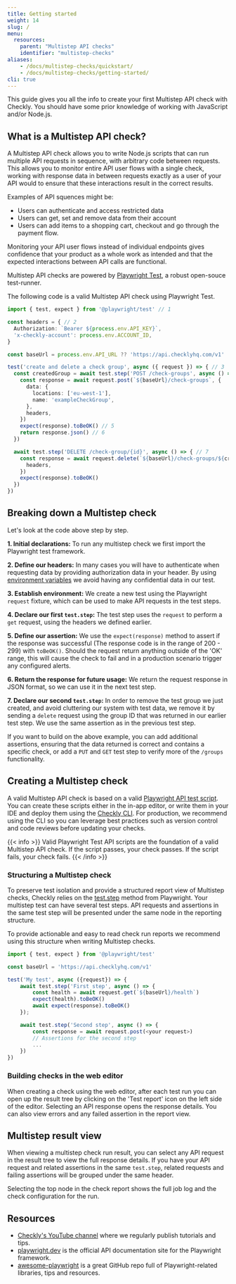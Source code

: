 ```yaml
---
title: Getting started
weight: 14
slug: /
menu:
  resources:
    parent: "Multistep API checks"
    identifier: "multistep-checks"
aliases:
    - /docs/multistep-checks/quickstart/
    - /docs/multistep-checks/getting-started/
cli: true
---
```


This guide gives you all the info to create your first Multistep API check with Checkly. You should have some prior
knowledge of working with JavaScript and/or Node.js.

## What is a Multistep API check?

A Multistep API check allows you to write Node.js scripts that can run multiple API requests in sequence, with arbitrary code between requests. This allows you to monitor entire API user flows with a single check, working with response data in between requests exactly as a user of your API would to ensure that these interactions result in the correct results.

Examples of API squences might be:
* Users can authenticate and access restricted data
* Users can get, set and remove data from their account
* Users can add items to a shopping cart, checkout and go through the payment flow.

Monitoring your API user flows instead of individual endpoints gives confidence that your product as a whole work as intended and that the expected interactions between API calls are functional.

Multistep API checks are powered by [Playwright Test](https://playwright.dev/docs/api-testing), a robust open-souce test-runner.

The following code is a valid Multistep API check using Playwright Test.

```ts
import { test, expect } from '@playwright/test' // 1

const headers = { // 2
  Authorization: `Bearer ${process.env.API_KEY}`,
  'x-checkly-account': process.env.ACCOUNT_ID,
}

const baseUrl = process.env.API_URL ?? 'https://api.checklyhq.com/v1'

test('create and delete a check group', async ({ request }) => { // 3
  const createdGroup = await test.step('POST /check-groups', async () => { // 4
    const response = await request.post(`${baseUrl}/check-groups`, {
      data: {
        locations: ['eu-west-1'],
        name: 'exampleCheckGroup',
      },
      headers,
    })
    expect(response).toBeOK() // 5
    return response.json() // 6
  })

  await test.step('DELETE /check-group/{id}', async () => { // 7
    const response = await request.delete(`${baseUrl}/check-groups/${createdGroup.id}`, {
      headers,
    })
    expect(response).toBeOK()
  })
})
```

## Breaking down a Multistep check

Let's look at the code above step by step.

**1. Initial declarations:** To run any multistep check we first import the Playwright test framework.

**2. Define our headers:** In many cases you will have to authenticate when requesting data by providing authorization data in your header. By using [environment variables](/docs/browser-checks/variables/) we avoid having any confidential data in our test.

**3. Establish environment:** We create a new test using the Playwright `request` fixture, which can be used to make API requests in the test steps.

**4. Declare our first `test.step`:** The test step uses the `request` to perform a `get` request, using the headers we defined earlier.

**5. Define our assertion:** We use the `expect(response)` method to assert if the response was successful (The response code is in the range of 200 - 299) with `toBeOK()`. Should the request return anything outside of the 'OK' range, this will cause the check to fail and in a production scenario trigger any configured alerts.

**6. Return the response for future usage:** We return the request response in JSON format, so we can use it in the next test step.

**7. Declare our second `test.step`:** In order to remove the test group we just created, and avoid cluttering our system with test data, we remove it by sending a `delete` request using the group ID that was returned in our earlier test step. We use the same assertion as in the previous test step.

If you want to build on the above example, you can add additional assertions, ensuring that the data returned is correct and contains a specific check, or add a `PUT` and `GET` test step to verify more of the `/groups` functionality.

## Creating a Multistep check

A valid Multistep API check is based on a valid [Playwright API test script](https://playwright.dev/docs/api-testing). You can create these scripts either in the in-app editor, or write them in your IDE and deploy them using the [Checkly CLI](https://www.checklyhq.com/docs/cli/). For production, we recommend using the CLI so you can leverage best practices such as version control and code reviews before updating your checks.

{{< info >}}
Valid Playwright Test API scripts are the foundation of a valid Multistep API check. If the script passes, your check passes.
If the script fails, your check fails.
{{< /info >}}

### Structuring a Multistep check

To preserve test isolation and provide a structured report view of Multistep checks, Checkly relies on the [test.step](https://playwright.dev/docs/api/class-test#test-step) method from Playwright. Your multistep test can have several test steps. 
API requests and assertions in the same test step will be presented under the same node in the reporting structure. 

To provide actionable and easy to read check run reports we recommend using this structure when writing Multistep checks.

```ts
import { test, expect } from '@playwright/test'

const baseUrl = 'https://api.checklyhq.com/v1'

test('My test', async ({request}) => {
    await test.step('First step', async () => {
        const health = await request.get(`${baseUrl}/health`)
        expect(health).toBeOK()
        await expect(response).toBeOK()
    });

    await test.step('Second step', async () => {
        const response = await request.post(<your request>)
        // Assertions for the second step
        ...
    })
})
```

### Building checks in the web editor

When creating a check using the web editor, after each test run you can open up the result tree by clicking on the 'Test report' icon on the left side of the editor. Selecting an API response opens the response details. You can also view errors and any failed assertion in the report view.

## Multistep result view

When viewing a multistep check run result, you can select any API request in the result tree to view the full response details. If you have your API request and related assertions in the same `test.step`, related requests and failing assertions will be grouped under the same header.

Selecting the top node in the check report shows the full job log and the check configuration for the run.

## Resources

- [Checkly's YouTube channel](https://www.youtube.com/@ChecklyHQ) where we regularly publish tutorials and tips.
- [playwright.dev](https://playwright.dev/) is the official API documentation site for the Playwright framework.
- [awesome-playwright](https://github.com/mxschmitt/awesome-playwright) is a great GitHub repo full of
Playwright-related libraries, tips and resources.